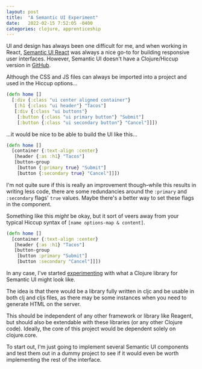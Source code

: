 ```yaml
---
layout: post
title:  "A Semantic UI Experiment"
date:   2022-02-15 7:52:05 -0400
categories: clojure, apprenticeship
---
```


UI and design has always been one difficult for me, and when working in
React, [Semantic UI React][semantic-ui-react] was always a nice go-to 
for building responsive user interfaces. However, Semantic UI
doesn't have a Clojure/Hiccup version in [GitHub][semantic-ui-github].

Although the CSS and JS files can always be imported into a project and 
used in the Hiccup options...

````clojure
(defn home []
  [:div {:class "ui center aligned container"}
   [:h1 {:class "ui header"} "Tacos"]
   [:div {:class "ui buttons"}
    [:button {:class "ui primary button"} "Submit"]
    [:button {:class "ui secondary button"} "Cancel"]]])
````

...it would be nice to be able to build the UI like this...

````clojure
(defn home []
  [container {:text-align :center}
   [header {:as :h1} "Tacos"]
   [button-group
    [button {:primary true} "Submit"]
    [button {:secondary true} "Cancel"]]])
````

I'm not quite sure if this is really an improvement though–while
this results in writing less code, there are some redundancies around
the `:primary` and `:secondary` flags' `true` values. Maybe there's a 
better way to set these flags in the component.

Something like this _might_ be okay, but it sort of veers away from your
typical Hiccup syntax of `[name options-map & content]`.

````clojure
(defn home []
  [container {:text-align :center}
   [header {:as :h1} "Tacos"]
   [button-group
    [button :primary "Submit"]
    [button :secondary "Cancel"]]])
````

In any case, I've started [experimenting][semantic-ui-clj] with what a
Clojure library for Semantic UI might look like. 

The idea is that there would be a library fully written in cljc and be
usable in both clj and cljs files, as there may be some instances when you 
need to generate HTML on the server. 

This should be independent of any other framework or library like Reagent,
but should also be extendable with these libraries (or any other Clojure code).
Ideally, the core of this project would be dependent solely on clojure.core.

To start out, I'm just going to implement several Semantic UI components 
and test them out in a dummy project to see if it would even be worth 
implementing the rest of the interface. 

[semantic-ui-react]: https://react.semantic-ui.com/
[semantic-ui-github]: https://github.com/Semantic-Org/Semantic-UI
[semantic-ui-clj]: https://github.com/brandoncorrea/semantic-ui-clj
